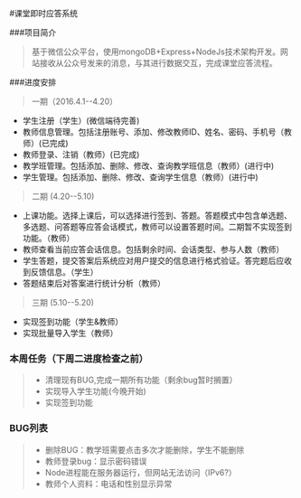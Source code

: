 #课堂即时应答系统

###项目简介
> 基于微信公众平台，使用mongoDB+Express+NodeJs技术架构开发。网站接收从公众号发来的消息，与其进行数据交互，完成课堂应答流程。

###进度安排
> 一期（2016.4.1--4.20）
* 学生注册（学生）(微信端待完善)
* 教师信息管理。包括注册账号、添加、修改教师ID、姓名、密码、手机号（教师）(已完成)
* 教师登录、注销（教师）(已完成)
* 教学班管理。包括添加、删除、修改、查询教学班信息（教师）(进行中)
* 学生管理。包括添加、删除、修改、查询学生信息（教师）(进行中)

> 二期 (4.20--5.10)
* 上课功能。选择上课后，可以选择进行签到、答题。答题模式中包含单选题、多选题、问答题等应答会话模式，教师可以设置答题时间。二期暂不实现签到功能。（教师）
* 教师查看当前应答会话信息。包括剩余时间、会话类型、参与人数（教师）
* 学生答题，提交答案后系统应对用户提交的信息进行格式验证。答完题后应收到反馈信息。（学生）
* 答题结束后对答案进行统计分析（教师）

> 三期 (5.10--5.20)
* 实现签到功能（学生&教师）
* 实现批量导入学生（教师）

### 本周任务（下周二进度检查之前）
> * 清理现有BUG,完成一期所有功能（剩余bug暂时搁置）
> * 实现导入学生功能(今晚开始)
> * 实现签到功能

### BUG列表
> * 删除BUG：教学班需要点击多次才能删除，学生不能删除
> * 教师登录bug：显示密码错误
> * Node进程能在服务器运行，但网站无法访问（IPv6?）
> * 教师个人资料：电话和性别显示异常

